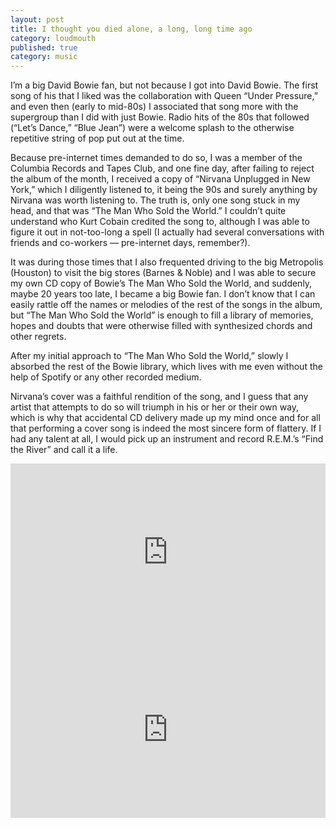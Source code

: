 ```yaml
---
layout: post
title: I thought you died alone, a long, long time ago
category: loudmouth
published: true
category: music
---
```

I’m a big David Bowie fan, but not because I got into David Bowie. The first song of his that I liked was the collaboration with Queen “Under Pressure,” and even then (early to mid-80s) I associated that song more with the supergroup than I did with just Bowie. Radio hits of the 80s that followed (“Let’s Dance,” “Blue Jean”) were a welcome splash to the otherwise repetitive string of pop put out at the time.

Because pre-internet times demanded to do so, I was a member of the Columbia Records and Tapes Club, and one fine day, after failing to reject the album of the month, I received a copy of “Nirvana Unplugged in New York,” which I diligently listened to, it being the 90s and surely anything by Nirvana was worth listening to. The truth is, only one song stuck in my head, and that was “The Man Who Sold the World.” I couldn’t quite understand who Kurt Cobain credited the song to, although I was able to figure it out in not-too-long a spell (I actually had several conversations with friends and co-workers — pre-internet days, remember?).

It was during those times that I also frequented driving to the big Metropolis (Houston) to visit the big stores (Barnes & Noble) and I was able to secure my own CD copy of Bowie’s The Man Who Sold the World, and suddenly, maybe 20 years too late, I became a big Bowie fan. I don’t know that I can easily rattle off the names or melodies of the rest of the songs in the album, but “The Man Who Sold the World” is enough to fill a library of memories, hopes and doubts that were otherwise filled with synthesized chords and other regrets.

After my initial approach to “The Man Who Sold the World,” slowly I absorbed the rest of the Bowie library, which lives with me even without the help of Spotify or any other recorded medium.

Nirvana’s cover was a faithful rendition of the song, and I guess that any artist that attempts to do so will triumph in his or her or their own way, which is why that accidental CD delivery made up my mind once and for all that performing a cover song is indeed the most sincere form of flattery. If I had any talent at all, I would pick up an instrument and record R.E.M.’s “Find the River” and call it a life.

<style>.embed-container { position: relative; padding-bottom: 56.25%; height: 0; overflow: hidden; max-width: 100%; } .embed-container iframe, .embed-container object, .embed-container embed { position: absolute; top: 0; left: 0; width: 100%; height: 100%; }</style><div class='embed-container'><iframe src='https://www.youtube.com/embed/i3MoLUE9OIQ' frameborder='0' allowfullscreen></iframe></div>

<style>.embed-container { position: relative; padding-bottom: 56.25%; height: 0; overflow: hidden; max-width: 100%; } .embed-container iframe, .embed-container object, .embed-container embed { position: absolute; top: 0; left: 0; width: 100%; height: 100%; }</style><div class='embed-container'><iframe src='https://www.youtube.com/embed/rEC9BOtsNp4' frameborder='0' allowfullscreen></iframe></div>
